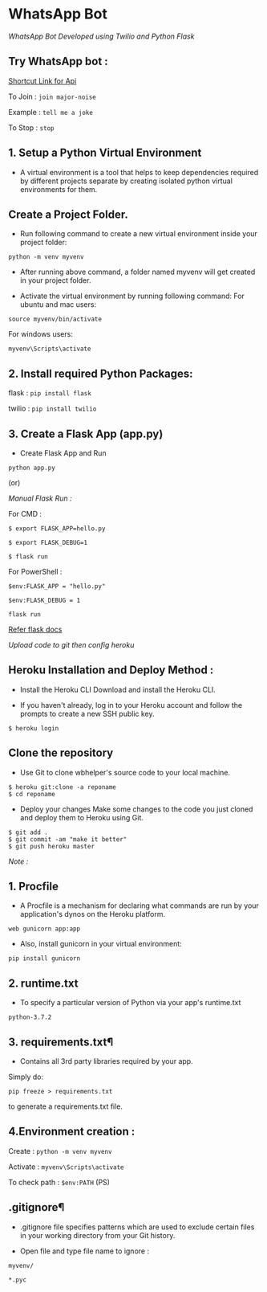 # WhatsApp Bot 
*WhatsApp Bot Developed using Twilio and Python Flask*

<div>

<h2>Try WhatsApp bot :</h2>
<a href="https://api.whatsapp.com/send?phone=+14155238886&text=join%20major-noise">Shortcut Link for Api
</a>

To Join :
```join major-noise```

Example : 
```tell me a joke```

To Stop : 
```stop```

</div>

<div>

## 1. Setup a Python Virtual Environment
 - A virtual environment is a tool that helps to keep dependencies required by different projects separate by creating isolated python virtual environments for them.

## Create a Project Folder.
 - Run following command to create a new virtual environment inside your project folder:

```python -m venv myvenv```
 - After running above command, a folder named myvenv will get created in your project folder.

 - Activate the virtual environment by running following command:
For ubuntu and mac users:

  ```source myvenv/bin/activate```

For windows users:

  ```myvenv\Scripts\activate```

## 2. Install required Python Packages:
flask : 
    ```pip install flask```

twilio : 
    ```pip install twilio```


## 3. Create a Flask App (app.py)
 - Create Flask App and Run 

```python app.py```

(or)

*Manual Flask Run :*

For CMD :

```$ export FLASK_APP=hello.py```

```$ export FLASK_DEBUG=1```

```$ flask run ```

For PowerShell :

```$env:FLASK_APP = "hello.py"```

```$env:FLASK_DEBUG = 1```

```flask run```

<a href="https://flask.palletsprojects.com/en/1.1.x/quickstart/">Refer flask docs</a>

</div>


*Upload code to git then config heroku*


<div>
<h2>Heroku Installation and Deploy Method :</h2>

- Install the Heroku CLI
Download and install the Heroku CLI.

 - If you haven't already, log in to your Heroku account and follow the prompts to create a new SSH public key.

```
$ heroku login
```
## Clone the repository 
 - Use Git to clone wbhelper's source code to your local machine.

```
$ heroku git:clone -a reponame
$ cd reponame
```

 - Deploy your changes
Make some changes to the code you just cloned and deploy them to Heroku using Git.

```
$ git add .
$ git commit -am "make it better"
$ git push heroku master
```

</div>


<div>

*Note :*

## 1. Procfile
 - A Procfile is a mechanism for declaring what commands are run by your application's dynos on the Heroku platform.

```web gunicorn app:app```

 - Also, install gunicorn in your virtual environment:

```pip install gunicorn```

## 2. runtime.txt
 - To specify a particular version of Python via your app's runtime.txt

```python-3.7.2```

## 3. requirements.txt¶
 - Contains all 3rd party libraries required by your app.

Simply do:

``pip freeze > requirements.txt``

to generate a requirements.txt file.


## 4.Environment creation :

Create : ```python -m venv myvenv```

Activate : ```myvenv\Scripts\activate```

To check path : 
```$env:PATH``` (PS)

## .gitignore¶

 - .gitignore file specifies patterns which are used to exclude certain files in your working directory from your Git history.

 - Open file and type file name to ignore :


```myvenv/```

```*.pyc```

<div>